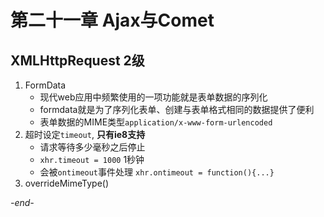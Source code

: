 # 第二十一章 Ajax与Comet

## XMLHttpRequest 2级
1. FormData
    * 现代web应用中频繁使用的一项功能就是表单数据的序列化
    * formdata就是为了序列化表单、创建与表单格式相同的数据提供了便利
    * 表单数据的MIME类型`application/x-www-form-urlencoded`
2. 超时设定`timeout`, **只有ie8支持**
    * 请求等待多少毫秒之后停止
    * `xhr.timeout = 1000` 1秒钟
    * 会被`ontimeout`事件处理 `xhr.ontimeout = function(){...}`
3. overrideMimeType()

*-end-*
